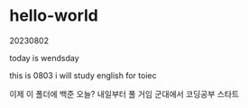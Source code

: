 # hello-world
20230802

today is wendsday

this is 0803
i will study english for toiec

이제 이 폴더에 백준 오늘? 내일부터 풀 거임
군대에서 코딩공부 스타트